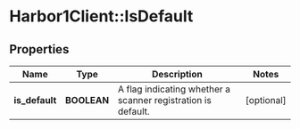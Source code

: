 # Harbor1Client::IsDefault

## Properties
Name | Type | Description | Notes
------------ | ------------- | ------------- | -------------
**is_default** | **BOOLEAN** | A flag indicating whether a scanner registration is default. | [optional] 


